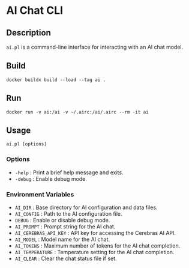 # AI Chat CLI

## Description

`ai.pl` is a command-line interface for interacting with an AI chat model.

## Build

```
docker buildx build --load --tag ai .
```

## Run

```
docker run -v ai:/ai -v ~/.airc:/ai/.airc --rm -it ai
```

## Usage

```
ai.pl [options]
```

### Options

- `-help` : Print a brief help message and exits.
- `-debug` : Enable debug mode.

### Environment Variables

- `AI_DIR` : Base directory for AI configuration and data files.
- `AI_CONFIG` : Path to the AI configuration file.
- `DEBUG` : Enable or disable debug mode.
- `AI_PROMPT` : Prompt string for the AI chat.
- `AI_CEREBRAS_API_KEY` : API key for accessing the Cerebras AI API.
- `AI_MODEL` : Model name for the AI chat.
- `AI_TOKENS` : Maximum number of tokens for the AI chat completion.
- `AI_TEMPERATURE` : Temperature setting for the AI chat completion.
- `AI_CLEAR` : Clear the chat status file if set.
